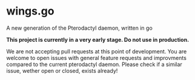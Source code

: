 # wings.go
A new generation of the Pterodactyl daemon, written in go

**This project is currently in a very early stage. Do not use in production.**

We are not accepting pull requests at this point of development. You are welcome to open issues with general feature requests and improvments compared to the current pterodactyl daemon. Please check if a similar issue, wether open or closed, exists already!